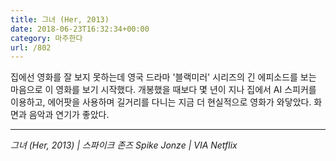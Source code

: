 ```yaml
---
title: 그녀 (Her, 2013)
date: 2018-06-23T16:32:34+00:00
category: 마주한다
url: /802
---
```


집에선 영화를 잘 보지 못하는데 영국 드라마 '블랙미러' 시리즈의 긴 에피소드를 보는 마음으로 이 영화를 보기 시작했다. 개봉했을 때보다 몇 년이 지나 집에서 AI 스피커를 이용하고, 에어팟을 사용하며 길거리를 다니는 지금 더 현실적으로 영화가 와닿았다. 화면과 음악과 연기가 좋았다.

---

_그녀 (Her, 2013) | 스파이크 존즈 Spike Jonze | VIA Netflix_
